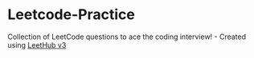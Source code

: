 # Leetcode-Practice
Collection of LeetCode questions to ace the coding interview! - Created using [LeetHub v3](https://github.com/raphaelheinz/LeetHub-3.0)

